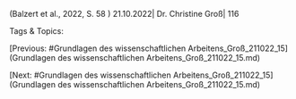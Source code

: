 (Balzert et al., 2022, S. 58 )
21.10.2022| Dr. Christine Groß| 116

   Tags & Topics:
   

[Previous: #Grundlagen des wissenschaftlichen Arbeitens_Groß_211022_15](Grundlagen des wissenschaftlichen Arbeitens_Groß_211022_15.md)

[Next: #Grundlagen des wissenschaftlichen Arbeitens_Groß_211022_15](Grundlagen des wissenschaftlichen Arbeitens_Groß_211022_15.md)